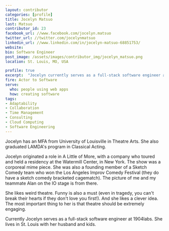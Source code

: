 ```yaml
---
layout: contributor
categories: [profile]
title: Jocelyn Matsuo
last: Matsuo
contributor_id: 23
facebook_url: //www.facebook.com/jocelyn.matsuo
twitter_url: //twitter.com/jocelynmatsuo
linkedin_url: //www.linkedin.com/in/jocelyn-matsuo-68851753/
website: 
bio: Software Engineer
post_image: /assets/images/contributor_img/jocelyn_matsuo.png
location: St. Louis, MO, USA

profile: true
excerpt:  "Jocelyn currently serves as a full-stack software engineer at 1904labs. Career Path: Actor to Software"
fire: Actor to Software
serve:
  who: people using web apps
  how: creating software
tags:
- Adaptability
- Collaboration
- Time Management
- Consulting
- Cloud Computing
- Software Engineering
---
```

Jocelyn has an MFA from University of Louisville in Theatre Arts. She also graduated LAMDA's program in Classical Acting.

Jocelyn originated a role in A Little of More, with a company who toured and held a residency at the Watermill Center, in New York. The show was a corporeal mime piece. She was also a founding member of a Sketch Comedy team who won the Los Angeles Improv Comedy Festival (they do have a sketch comedy bracketed cagematch). The picture of me and my teammate Alan on the IO stage is from there.

She likes weird theatre. Funny is also a must (even in tragedy, you can't break their hearts if they don't love you first!). And she likes a clever idea. The most important thing to her is that theatre should be extremely engaging.

Currently Jocelyn serves as a full-stack software engineer at 1904labs. She lives in St. Louis with her husband and kids.